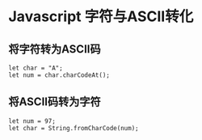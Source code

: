 # Javascript 字符与ASCII转化

## 将字符转为ASCII码

```
let char = "A";
let num = char.charCodeAt();
```

 

## 将ASCII码转为字符

```
let num = 97;
let char = String.fromCharCode(num);
```